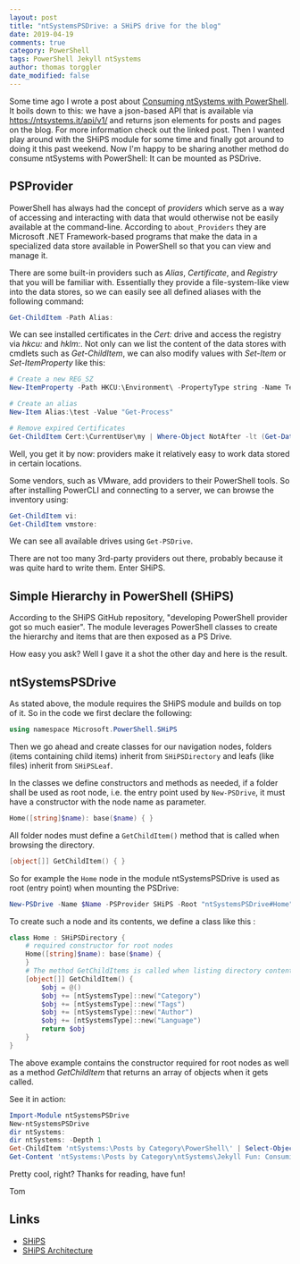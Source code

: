 ```yaml
---
layout: post
title: "ntSystemsPSDrive: a SHiPS drive for the blog"
date: 2019-04-19
comments: true
category: PowerShell
tags: PowerShell Jekyll ntSystems
author: thomas torggler
date_modified: false
---
```


Some time ago I wrote a post about [Consuming ntSystems with PowerShell](https://link). It boils down to this: we have a json-based API that is available via https://ntsystems.it/api/v1/ and returns json elements for posts and pages on the blog. For more information check out the linked post. Then I wanted play around with the SHiPS module for some time and finally got around to doing it this past weekend. Now I'm happy to be sharing another method do consume ntSystems with PowerShell: It can be mounted as PSDrive.

<!-- more -->

## PSProvider

PowerShell has always had the concept of _providers_ which serve as a way of accessing and interacting with data that would otherwise not be easily available at the command-line. According to `about_Providers` they are Microsoft .NET Framework-based programs that make the data in a specialized data store available in PowerShell so that you can view and manage it.

There are some built-in providers such as _Alias_, _Certificate_, and _Registry_ that you will be familiar with. Essentially they provide a file-system-like view into the data stores, so we can easily see all defined aliases with the following command:

```powershell
Get-ChildItem -Path Alias:
```

We can see installed certificates in the _Cert:_ drive and access the registry via _hkcu:_ and _hklm:_. Not only can we list the content of the data stores with cmdlets such as _Get-ChildItem_, we can also modify values with _Set-Item_ or _Set-ItemProperty_ like this:

```powershell
# Create a new REG_SZ 
New-ItemProperty -Path HKCU:\Environment\ -PropertyType string -Name TestPS -Value "test pwsh"

# Create an alias
New-Item Alias:\test -Value "Get-Process"

# Remove expired Certificates
Get-ChildItem Cert:\CurrentUser\my | Where-Object NotAfter -lt (Get-Date) | Remove-Item
```

Well, you get it by now: providers make it relatively easy to work data stored in certain locations.

Some vendors, such as VMware, add providers to their PowerShell tools. So after installing PowerCLI and connecting to a server, we can browse the inventory using: 

```powershell
Get-ChildItem vi:
Get-ChildItem vmstore:
```

We can see all available drives using `Get-PSDrive`.

There are not too many 3rd-party providers out there, probably because it was quite hard to write them. Enter SHiPS.


## Simple Hierarchy in PowerShell (SHiPS)

According to the SHiPS GitHub repository, "developing PowerShell provider got so much easier". The module leverages PowerShell classes to create the hierarchy and items that are then exposed as a PS Drive.

How easy you ask? Well I gave it a shot the other day and here is the result.
    

## ntSystemsPSDrive

As stated above, the module requires the SHiPS module and builds on top of it. So in the code we first declare the following:

```powershell
using namespace Microsoft.PowerShell.SHiPS
```

Then we go ahead and create classes for our navigation nodes, folders (items containing child items) inherit from `SHiPSDirectory` and leafs (like files) inherit from `SHiPSLeaf`. 

In the classes we define constructors and methods as needed, if a folder shall be used as root node, i.e. the entry point used by `New-PSDrive`, it must have a constructor with the node name as parameter.

```powershell
Home([string]$name): base($name) { }
```

All folder nodes must define a `GetChildItem()` method that is called when browsing the directory.

```powershell
[object[]] GetChildItem() { }
```

So for example the `Home` node in the module ntSystemsPSDrive is used as root (entry point) when mounting the PSDrive:

```powershell
New-PSDrive -Name $Name -PSProvider SHiPS -Root "ntSystemsPSDrive#Home" -Scope Global -ErrorAction Stop
```

To create such a node and its contents, we define a class like this :

```powershell
class Home : SHiPSDirectory {
    # required constructor for root nodes
    Home([string]$name): base($name) {
    }
    # The method GetChildItems is called when listing directory content
    [object[]] GetChildItem() {
        $obj = @()
        $obj += [ntSystemsType]::new("Category")
        $obj += [ntSystemsType]::new("Tags")
        $obj += [ntSystemsType]::new("Author")
        $obj += [ntSystemsType]::new("Language")
        return $obj
    }
}
```

The above example contains the constructor required for root nodes as well as a method _GetChildItem_ that returns an array of objects when it gets called.

See it in action: 

```powershell
Import-Module ntSystemsPSDrive
New-ntSystemsPSDrive
dir ntSystems:
dir ntSystems: -Depth 1
Get-ChildItem 'ntSystems:\Posts by Category\PowerShell\' | Select-Object -Property name,url
Get-Content 'ntSystems:\Posts by Category\ntSystems\Jekyll Fun: Consuming ntSystems with PowerShell' 
```

Pretty cool, right? Thanks for reading, have fun!

Tom


## Links

 - [SHiPS](https://github.com/powershell/ships/)
 - [SHiPS Architecture](https://github.com/PowerShell/SHiPS/blob/development/docs/Design.md)